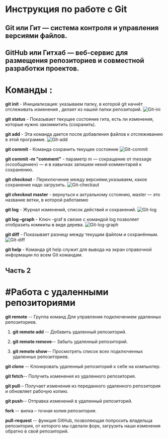 # **Инструкция по работе с Git** 

## Git или Гит — система контроля и управления версиями файлов.

## GitHub или Гитхаб — веб-сервис для размещения репозиториев и совместной разработки проектов.


# Команды :

**git init** - Инициализация: указываем папку, в которой git начнёт отслеживать изменения , делает из нашей папки репозиторий.
![Git-ini](img/Git-ini.png)

**git status** - Показывает текущее состояние гита, есть  ли изменения, которые нужно закоммитить (сохранить).

**git add** - Эта команда дается после добавления файлов к отслеживанию в этой программе.
![Git-add](img/Git-add.png)

**git commit** - Команда сохранить текущее состояние
![Git-commit](img/Git-commit.png)

**git commit  -m "comment"** - параметр m — сокращение от message («сообщение») — и в кавычках запишем некий комментарий к сохранению.

**git checkout** - Переключение между версиями,указываем, какое сохранение надо загрузить.
![Git-checkaut](img/Git-checkout.png)

**git checkout master** - вернуться  к актуальному сстоянию, мaster — это название ветки, в которой работаемю

**git log** - Журнал изменений, список действий и сохранений.
![Git-log](img/Git-log.png)

**git log –graph** -  Ключ -graf в связке с командой log позволяет отобразить коммиты в виде дерева.
![Git-log-graph](img/Git-log-graph.png)

**git diff** - Показывает разницу между текущим файлом и сохранённым.
![Git-diff](img/Git-diff.png)

**git help**  - Команда git help служит для вывода на экран справочной информации по всем Git командам.

## Часть 2

# #Работа с удаленными репозиториями

**git remote** --  Группа команд Для управления подключением удаленных репозиториев.

1.  **git remote add** -- Добавить удаленный репозиторий.

2.  **git remote remove**--  Забыть удаленный репозиторий.

3.  **git remote show**-- Просмотреть список всех подключенных удаленных репозиториев. 

**git clone** -- Клонировать удаленный репозиторий к себе на компьютер.

**git fetch**-- Получить изменения из удаленного репозитория.

**git pull**-- Получает изменения из переданного удаленного репозитория и обновляет рабочую копию.

**git push**-- Отправка изменений в удаленный репозиторий.

**fork** –- вилка – точная копия репозитория.

**pull-request** -- функция GitHub, позволяющая попросить владельца репозитория, от которого мы сделали форк, загрузить наши изменения обратно в свой репозиторий.


